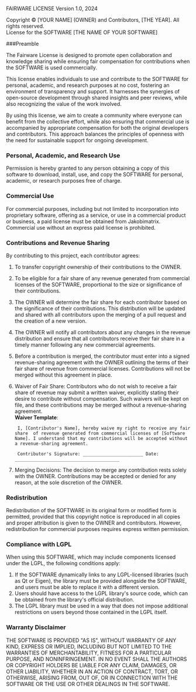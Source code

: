 FAIRWARE LICENSE
Version 1.0, 2024

Copyright © [YOUR NAME] (OWNER) and Contributors, [THE YEAR]. All rights reserved.  
License for the SOFTWARE [THE NAME OF YOUR SOFTWARE]


###Preamble

The Fairware License is designed to promote open collaboration and knowledge sharing while ensuring fair compensation for contributions when the SOFTWARE is used commercially.

This license enables individuals to use and contribute to the SOFTWARE for personal, academic, and research purposes at no cost, fostering an environment of transparency and support. It harnesses the synergies of open-source development through shared insights and peer reviews, while also recognizing the value of the work involved.

By using this license, we aim to create a community where everyone can benefit from the collective effort, while also ensuring that commercial use is accompanied by appropriate compensation for both the original developers and contributors. This approach balances the principles of openness with the need for sustainable support for ongoing development.


### Personal, Academic, and Research Use

Permission is hereby granted to any person obtaining a copy of this software to download, install, use, and copy the SOFTWARE for personal, academic, or research purposes free of charge.

### Commercial Use

For commercial purposes, including but not limited to incorporation into proprietary software, offering as a service, or use in a commercial product or business, a paid license must be obtained from Jakobimatrix. Commercial use without an express paid license is prohibited.

### Contributions and Revenue Sharing

By contributing to this project, each contributor agrees:

1. To transfer copyright ownership of their contributions to the OWNER.

2. To be eligible for a fair share of any revenue generated from commercial licenses of the SOFTWARE, proportional to the size or significance of their contributions.

3. The OWNER will determine the fair share for each contributor based on the significance of their contributions. This distribution will be updated and shared with all contributors upon the merging of a pull request and the creation of a new version.

4. The OWNER will notify all contributors about any changes in the revenue distribution and ensure that all contributors receive their fair share in a timely manner following any new commercial agreements.

5. Before a contribution is merged, the contributor must enter into a signed revenue-sharing agreement with the OWNER outlining the terms of their fair share of revenue from commercial licenses. Contributions will not be merged without this agreement in place.

6. Waiver of Fair Share: Contributors who do not wish to receive a fair share of revenue may submit a written waiver, explicitly stating their desire to contribute without compensation. Such waivers will be kept on file, and these contributions may be merged without a revenue-sharing agreement.  
 **Waiver Template**:  
 
        I, [Contributor's Name], hereby waive my right to receive any fair share  of revenue generated from commercial licenses of [Software Name]. I understand that my contributions will be accepted without a revenue-sharing agreement.

        Contributor's Signature: _______________________ Date: ________________________________________
        
7. Merging Decisions: The decision to merge any contribution rests solely with the OWNER. Contributions may be accepted or denied for any reason, at the sole discretion of the OWNER.

### Redistribution

Redistribution of the SOFTWARE in its original form or modified form is permitted, provided that this copyright notice is reproduced in all copies and proper attribution is given to the OWNER and contributors. However, redistribution for commercial purposes requires express written permission.

### Compliance with LGPL

When using this SOFTWARE, which may include components licensed under the LGPL, the following conditions apply:

1. If the SOFTWARE dynamically links to any LGPL-licensed libraries (such as Qt or Eigen), the library must be provided alongside the SOFTWARE, and users must be able to replace it with a different version.
2. Users should have access to the LGPL library's source code, which can be obtained from the library's official distribution.
3. The LGPL library must be used in a way that does not impose additional restrictions on users beyond those contained in the LGPL itself.


### Warranty Disclaimer

THE SOFTWARE IS PROVIDED "AS IS", WITHOUT WARRANTY OF ANY KIND, EXPRESS OR IMPLIED, INCLUDING BUT NOT LIMITED TO THE WARRANTIES OF MERCHANTABILITY, FITNESS FOR A PARTICULAR PURPOSE, AND NONINFRINGEMENT. IN NO EVENT SHALL THE AUTHORS OR COPYRIGHT HOLDERS BE LIABLE FOR ANY CLAIM, DAMAGES, OR OTHER LIABILITY, WHETHER IN AN ACTION OF CONTRACT, TORT, OR OTHERWISE, ARISING FROM, OUT OF, OR IN CONNECTION WITH THE SOFTWARE OR THE USE OR OTHER DEALINGS IN THE SOFTWARE.
